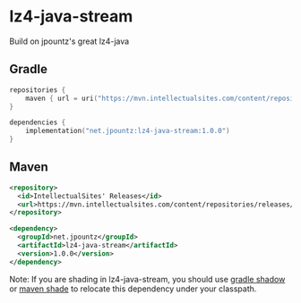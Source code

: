 lz4-java-stream
===============

Build on jpountz's great lz4-java

## Gradle
```kotlin
repositories {
    maven { url = uri("https://mvn.intellectualsites.com/content/repositories/releases/") }
}

dependencies {
    implementation("net.jpountz:lz4-java-stream:1.0.0")
}
```

## Maven
```xml
<repository>
  <id>IntellectualSites' Releases</id>
  <url>https://mvn.intellectualsites.com/content/repositories/releases/</url>
</repository>

<dependency>
  <groupId>net.jpountz</groupId>
  <artifactId>lz4-java-stream</artifactId>
  <version>1.0.0</version>
</dependency>
```

Note: If you are shading in lz4-java-stream, you should use [gradle shadow](https://github.com/johnrengelman/shadow) or [maven shade](https://maven.apache.org/plugins/maven-shade-plugin/) to relocate this dependency under your classpath.